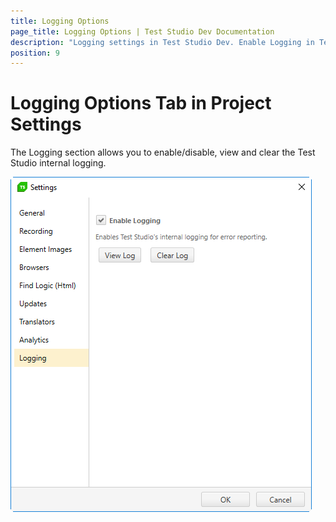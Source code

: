 ```yaml
---
title: Logging Options
page_title: Logging Options | Test Studio Dev Documentation
description: "Logging settings in Test Studio Dev. Enable Logging in Test Studio dev edition. Enable logging for Test Studio in Visual Studio"
position: 9
---
```

# Logging Options Tab in Project Settings

The Logging section allows you to enable/disable, view and clear the Test Studio internal logging. 

![Logging ][1]

[1]: images/logging/fig1.png